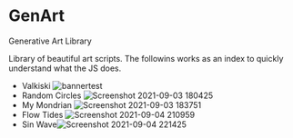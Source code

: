 # GenArt
Generative Art Library

Library of beautiful art scripts. The followins works as an index to quickly understand what the JS does.

- Valkiski 
![bannertest](https://user-images.githubusercontent.com/62625514/132020306-319ce9c2-d048-4023-975a-5b25d651d1eb.png)
- Random Circles 
![Screenshot 2021-09-03 180425](https://user-images.githubusercontent.com/62625514/132035014-0871b682-3c3a-4ae9-9faf-2b20eecca4de.png)
- My Mondrian 
![Screenshot 2021-09-03 183751](https://user-images.githubusercontent.com/62625514/132039656-8cbb293a-d298-411b-8e32-e421f3bdfb25.png)
- Flow Tides
![Screenshot 2021-09-04 210959](https://user-images.githubusercontent.com/62625514/132105516-eedf6639-04e3-4bd5-a450-09a71d6c9dba.png)
- Sin Wave![Screenshot 2021-09-04 221425](https://user-images.githubusercontent.com/62625514/132106971-49807d05-799f-4d3f-bda4-f6cf3c1c670e.png)


